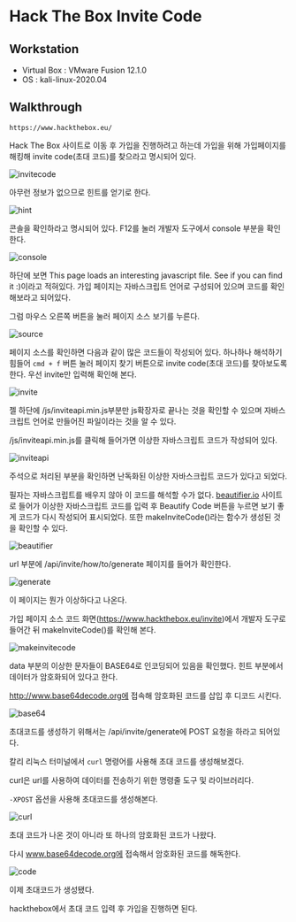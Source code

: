 # Hack The Box Invite Code

## Workstation
- Virtual Box : VMware Fusion 12.1.0
- OS : kali-linux-2020.04

## Walkthrough

```
https://www.hackthebox.eu/
```

Hack The Box 사이트로 이동 후 가입을 진행하려고 하는데 가입을 위해 가입페이지를 해킹해 invite code(초대 코드)를 찾으라고 명시되어 있다.

![invitecode](https://github.com/jasperkim425/Walkthrough/blob/main/HackTheBox/Invite%20Code/image/invitecode.png)

아무런 정보가 없으므로 힌트를 얻기로 한다.

![hint](https://github.com/jasperkim425/Walkthrough/blob/main/HackTheBox/Invite%20Code/image/hint.png)

콘솔을 확인하라고 명시되어 있다. F12를 눌러 개발자 도구에서 console 부분을 확인한다.

![console](https://github.com/jasperkim425/Walkthrough/blob/main/HackTheBox/Invite%20Code/image/console.png)

하단에 보면 This page loads an interesting javascript file. See if you can find it :)이라고 적혀있다. 가입 페이지는 자바스크립트 언어로 구성되어 있으며 코드를 확인해보라고 되어있다.

그럼 마우스 오른쪽 버튼을 눌러 페이지 소스 보기를 누른다.

![source](https://github.com/jasperkim425/Walkthrough/blob/main/HackTheBox/Invite%20Code/image/source.png)

페이지 소스를 확인하면 다음과 같이 많은 코드들이 작성되어 있다. 하나하나 해석하기 힘들어 `cmd + f` 버튼 눌러 페이지 찾기 버튼으로 invite code(초대 코드)를 찾아보도록 한다. 우선 invite만 입력해 확인해 본다.

![invite](https://github.com/jasperkim425/Walkthrough/blob/main/HackTheBox/Invite%20Code/image/invite.png)

젤 하단에 /js/inviteapi.min.js부분만 js확장자로 끝나는 것을 확인할 수 있으며 자바스크립트 언어로 만들어진 파일이라는 것을 알 수 있다. 

/js/inviteapi.min.js를 클릭해 들어가면 이상한 자바스크립트 코드가 작성되어 있다.

![inviteapi](https://github.com/jasperkim425/Walkthrough/blob/main/HackTheBox/Invite%20Code/image/inviteapi.png)

주석으로 처리된 부분을 확인하면 난독화된 이상한 자바스크립트 코드가 있다고 되었다.

필자는 자바스크립트를 배우지 않아 이 코드를 해석할 수가 없다. [beautifier.io](beautifier.io) 사이트로 들어가 이상한 자바스크립트 코드를 입력 후 Beautify Code 버튼을 누르면 보기 좋게 코드가 다시 작성되어 표시되었다. 또한 makeInviteCode()라는 함수가 생성된 것을 확인할 수 있다.

![beautifier](https://github.com/jasperkim425/Walkthrough/blob/main/HackTheBox/Invite%20Code/image/beautifier.png)

url 부분에 /api/invite/how/to/generate 페이지를 들어가 확인한다.

![generate](https://github.com/jasperkim425/Walkthrough/blob/main/HackTheBox/Invite%20Code/image/generate.png)

이 페이지는 뭔가 이상하다고 나온다. 

가입 페이지 소스 코드 화면(https://www.hackthebox.eu/invite)에서 개발자 도구로 들어간 뒤 makeInviteCode()를 확인해 본다.

![makeinvitecode](https://github.com/jasperkim425/Walkthrough/blob/main/HackTheBox/Invite%20Code/image/makeinvitecode.png)

data 부분의 이상한 문자들이 BASE64로 인코딩되어 있음을 확인했다. 힌트 부분에서 데이터가 암호화되어 있다고 한다. 

http://www.base64decode.org에 접속해 암호화된 코드를 삽입 후 디코드 시킨다.

![base64](https://github.com/jasperkim425/Walkthrough/blob/main/HackTheBox/Invite%20Code/image/base64.png)

초대코드를 생성하기 위해서는 /api/invite/generate에 POST 요청을 하라고 되어있다.

칼리 리눅스 터미널에서 `curl` 명령어를 사용해 초대 코드를 생성해보겠다. 

curl은 url를 사용하여 데이터를 전송하기 위한 명령줄 도구 및 라이브러리다.

`-XPOST` 옵션을 사용해 초대코드를 생성해본다.

![curl](https://github.com/jasperkim425/Walkthrough/blob/main/HackTheBox/Invite%20Code/image/curl.png)

초대 코드가 나온 것이 아니라 또 하나의 암호화된 코드가 나왔다. 

다시 www.base64decode.org에 접속해서 암호화된 코드를 해독한다. 

![code](https://github.com/jasperkim425/Walkthrough/blob/main/HackTheBox/Invite%20Code/image/code.png)

이제 초대코드가 생성됐다.

hackthebox에서 초대 코드 입력 후 가입을 진행하면 된다.
